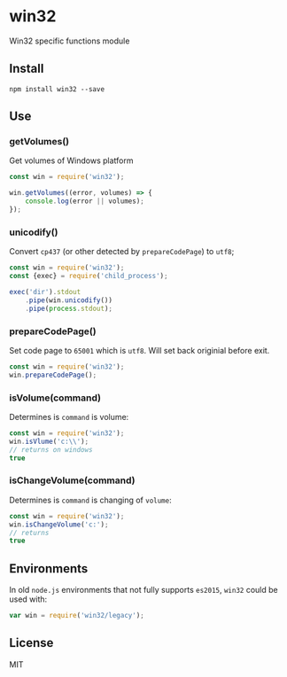 win32
=====

Win32 specific functions module

## Install

```
npm install win32 --save
```

## Use

### getVolumes()

Get volumes of Windows platform

```js
const win = require('win32');

win.getVolumes((error, volumes) => {
    console.log(error || volumes);
});
```

### unicodify()

Convert `cp437` (or other detected by `prepareCodePage`) to `utf8`;

```js
const win = require('win32');
const {exec} = require('child_process');

exec('dir').stdout
    .pipe(win.unicodify())
    .pipe(process.stdout);
```

### prepareCodePage()

Set code page to `65001` which is `utf8`. Will set back originial before exit.

```js
const win = require('win32');
win.prepareCodePage();
```

### isVolume(command)

Determines is `command` is volume:

```js
const win = require('win32');
win.isVlume('c:\\');
// returns on windows
true
```

### isChangeVolume(command)

Determines is `command` is changing of `volume`:

```js
const win = require('win32');
win.isChangeVolume('c:');
// returns
true
```

## Environments

In old `node.js` environments that not fully supports `es2015`, `win32` could be used with:

```js
var win = require('win32/legacy');
```

## License

MIT


